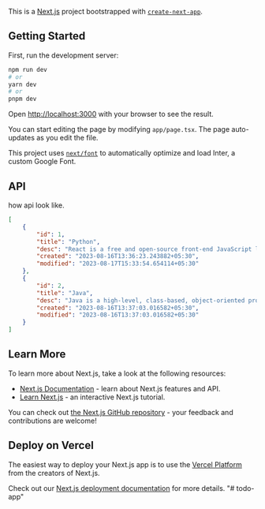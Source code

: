 This is a [Next.js](https://nextjs.org/) project bootstrapped with [`create-next-app`](https://github.com/vercel/next.js/tree/canary/packages/create-next-app).

## Getting Started

First, run the development server:

```bash
npm run dev
# or
yarn dev
# or
pnpm dev
```

Open [http://localhost:3000](http://localhost:3000) with your browser to see the result.

You can start editing the page by modifying `app/page.tsx`. The page auto-updates as you edit the file.

This project uses [`next/font`](https://nextjs.org/docs/basic-features/font-optimization) to automatically optimize and load Inter, a custom Google Font.

## API

how api look like.

```json
[
    {
        "id": 1,
        "title": "Python",
        "desc": "React is a free and open-source front-end JavaScript library for building user interfaces based on components. It is maintained by Meta and a community of individual developers and companies. React can be used to develop single-page, mobile, or server-rendered applications with frameworks like Next.js.",
        "created": "2023-08-16T13:36:23.243882+05:30",
        "modified": "2023-08-17T15:33:54.654114+05:30"
    },
    {
        "id": 2,
        "title": "Java",
        "desc": "Java is a high-level, class-based, object-oriented programming language that is designed to have as few implementation dependencies as possible.",
        "created": "2023-08-16T13:37:03.016582+05:30",
        "modified": "2023-08-16T13:37:03.016582+05:30"
    }
]
```
## Learn More

To learn more about Next.js, take a look at the following resources:

- [Next.js Documentation](https://nextjs.org/docs) - learn about Next.js features and API.
- [Learn Next.js](https://nextjs.org/learn) - an interactive Next.js tutorial.

You can check out [the Next.js GitHub repository](https://github.com/vercel/next.js/) - your feedback and contributions are welcome!

## Deploy on Vercel

The easiest way to deploy your Next.js app is to use the [Vercel Platform](https://vercel.com/new?utm_medium=default-template&filter=next.js&utm_source=create-next-app&utm_campaign=create-next-app-readme) from the creators of Next.js.

Check out our [Next.js deployment documentation](https://nextjs.org/docs/deployment) for more details.
"# todo-app" 
